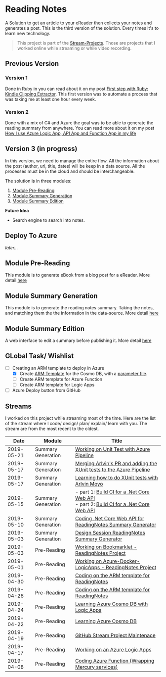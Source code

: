# Reading Notes
A Solution to get an article to your eReader then collects your notes and generates a post.
This is the third version of the solution. Every times it's to learn new technology. 

> This project is part of the [Stream-Projects](https://github.com/FBoucher/stream-projects). Those are projects that I worked online while streaming or while video recording. 

## Previous Version

### Version 1

Done in Ruby in you can read about it on my post [First step with Ruby: Kindle Clipping Extractor](http://www.frankysnotes.com/2011/11/first-step-with-ruby-kindle-clipping.html). This first version was to automate a process that was taking me at least one hour every week.

### Version 2 

Done with a mix of C# and Azure the goal was to be able to generate the reading summary from anywhere. You can read more about it on my post [How I use Azure Logic App, API App and Function App in my life](http://www.frankysnotes.com/2016/10/how-i-use-azure-app-api-app-and.html)


## Version 3 (in progress)

In this version, we need to manage the entire flow. All the information about the post (author, url, title, dates) will be keep in a data source. All the processes must be in the cloud and should be interchangeable.

The solution is in three modules: 

1. [Module Pre-Reading](module-pre-reading/README.md)
2. [Module Summary Generation](module-summary-generation/README.md)
3. [Module Summary Edition](module-summary-edition/README.md)

**Future Idea**

- Search engine to search into notes.

## Deploy To Azure

*later...*

## Module Pre-Reading

This module is to generate eBook from a blog post for a eReader. More detail [here](module-pre-reading/README.md)

## Module Summary Generation

This module is to generate the reading notes summary. Taking the notes, and matching them the the information in the data-source.  More detail [here](module-summary-generation/README.md)

## Module Summary Edition

A web interface to edit a summary before publishing it.  More detail [here](module-summary-edition/README.md)


## GLobal Task/ Wishlist

- [ ] Creating an ARM template to deploy in Azure
  - [X] Create [ARM Template](preReading/Deployment/cosmoDB.json) for the Cosmo DB, with a [parameter file](preReading/Deployment/deploy.parameters.json).
  - [ ] Create ARM template for Azure Function
  - [ ] Create ARM template for Logic Apps
- [ ] Azure Deploy button from GitHub

## Streams

I worked on this project while streaming most of the time. Here are the list of the stream where I code/ design/ plan/ explain/ learn with you. The stream are from the most recent to the oldest.

|    Date    |   Module           |  Title                                                        | 
|------------|--------------------|---------------------------------------------------------------|
| 2019-05-21 | Summary Generation | [Working on Unit Test with Azure Pipeline](https://www.twitch.tv/videos/428255583)|
| 2019-05-17 | Summary Generation | [Merging Arlvin's PR and adding the XUnit tests to the Azure Pipeline](https://www.twitch.tv/videos/427490207)|
| 2019-05-17 | Summary Generation | [Learning how to do XUnit tests with Arlvin Moyo](https://www.twitch.tv/videos/426033843)|
| 2019-05-15 | Summary Generation | - part 1: [Build CI for a .Net Core Web API ](https://www.twitch.tv/videos/425146593) <br/>- part 2: [Build CI for a .Net Core Web API ](https://www.twitch.tv/videos/425171190)|
| 2019-05-10 | Summary Generation | [Coding .Net Core Web API for ReadingNotes Summary Generator](https://www.twitch.tv/videos/422940515)|
| 2019-05-03 | Summary Generation | [Design Session ReadingNotes Summary Generator](https://www.twitch.tv/videos/422031693)|
| 2019-05-03 | Pre-Reading        | [Working on Bookmarklet - ReadingNotes Project](https://www.twitch.tv/videos/419777850)|
| 2019-05-01 | Pre-Reading        | [Working on Azure-Docker-LogicApps - ReadingNotes Project](https://www.twitch.tv/videos/418862208) |
| 2019-04-30 | Pre-Reading        | [Coding on the ARM template for ReadingNotes](https://www.twitch.tv/videos/418554878)|
| 2019-04-26 | Pre-Reading        | [Coding on the ARM template for ReadingNotes](https://www.twitch.tv/videos/416628888)|
| 2019-04-24 | Pre-Reading        | [Learning Azure Cosmo DB with Logic Apps](https://www.twitch.tv/videos/415694786)|
| 2019-04-22 | Pre-Reading        | [Learning Azure Cosmo DB ](https://www.twitch.tv/videos/414891099)|
| 2019-04-19 | Pre-Reading        | [GitHub Stream Project Maintenace](https://www.twitch.tv/videos/413446983)|
| 2019-04-17 | Pre-Reading        | [Working on an Azure Logic Apps](https://www.twitch.tv/videos/412377073)|
| 2019-04-08 | Pre-Reading        | [Coding Azure Function (Wrapping Mercury services)](https://www.twitch.tv/videos/408181676)|
